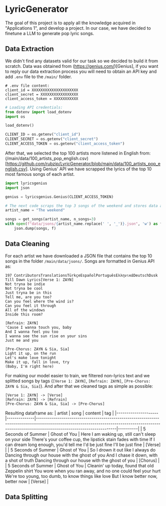 # LyricGenerator

The goal of this project is to apply all the knowledge acquired in "Applications 1", and develop a project.
In our case, we have decided to finetune a LLM to generate pop lyric songs. 

## Data Extraction

We didn't find any datasets valid for our task so we decided to build it from scratch.
Data was obtained from (https://genius.com/)[Genius], if you want to reply our data extraction process you will need to obtain an API key and add `.env` file to the `/main/` folder.

```
# .env file content:
client_id = XXXXXXXXXXXXXXXXXXXXX
client_secret = XXXXXXXXXXXXXXXXX
client_access_token = XXXXXXXXXXX
```

```python
# Loading API credentials:
from dotenv import load_dotenv
import os

load_dotenv()

CLIENT_ID = os.getenv("client_id")
CLIENT_SECRET = os.getenv("client_secret")
CLIENT_ACCESS_TOKEN = os.getenv("client_access_token")
```

After that, we selected the top 100 artists more listened in English from: (/main/data/100_artists_pop_english.csv)[https://github.com/rubzip/LyricGenerator/blob/main/data/100_artists_pop_english.csv].
Using Genius' API we have scrapped the lyrics of the top 10 most famous songs of each artist.

```python
import lyricsgenius
import json 

genius = lyricsgenius.Genius(CLIENT_ACCESS_TOKEN)

# The next code scraps the top 3 songs of the weekend and stores data as a JSON file.
artist_name = "The weekend"

songs = get_songs(artist_name, n_songs=3)
with open(f"data/jsons/{artist_name.replace(' ', '_')}.json", 'w') as f:
    json.dump(songs, f)
```

## Data Cleaning
For each artist we have downloaded a JSON file that contains the top 10 songs in the folder `/main/data/jsons/`.
Songs are formatted in Genius API as: 
```
197 ContributorsTranslationsTürkçeEspañolPortuguêsΕλληνικάDeutschDusk Till Dawn Lyrics[Verse 1: ZAYN]
Not tryna be indie
Not tryna be cool
Just tryna be in this
Tell me, are you too?
Can you feel where the wind is?
Can you feel it through
All of the windows
Inside this room?

[Refrain: ZAYN]
'Cause I wanna touch you, baby
And I wanna feel you too
I wanna see the sun rise on your sins
Just me and you

[Pre-Chorus: ZAYN & Sia, Sia]
Light it up, on the run
Let's make love tonight
Make it up, fall in love, try
(Baby, I'm right here)
```

For making our model easier to train, we filtered non-lyrics text and we splitted songs by tags (`[Verse 1: ZAYN]`, `[Refrain: ZAYN]`, `[Pre-Chorus: ZAYN & Sia, Sia]`).
And after that we cleaned tags as simple as possible:
```
[Verse 1: ZAYN] -> [Verse]
[Refrain: ZAYN] -> [Refrain]
[Pre-Chorus: ZAYN & Sia, Sia] -> [Pre-Chorus]
```
Resulting dataframe as:
| artist              | song         | content                                                                                                                                                                                            | tag      |
|---------------------|--------------|----------------------------------------------------------------------------------------------------------------------------------------------------------------------------------------------------|----------|
| 5 Seconds of Summer | Ghost of You | Here I am waking up, still can't sleep on your side There's your coffee cup, the lipstick stain fades with time If I can dream long enough, you'd tell me I'd be just fine I'll be just fine       | [Verse]  |
| 5 Seconds of Summer | Ghost of You | So I drown it out like I always do Dancing through our house with the ghost of you And I chase it down, with a shot of truth Dancing through our house with the ghost of you                       | [Chorus] |
| 5 Seconds of Summer | Ghost of You | Cleanin' up today, found that old Zeppelin shirt You wore when you ran away, and no one could feel your hurt We're too young, too dumb, to know things like love But I know better now, better now | [Verse]  |

## Data Splitting




